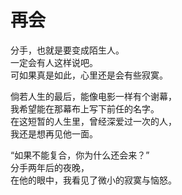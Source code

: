 # 再会

分手，也就是要变成陌生人。\
一定会有人这样说吧。\
可如果真是如此，心里还是会有些寂寞。

倘若人生的最后，能像电影一样有个谢幕，\
我希望能在那幕布上写下前任的名字。\
在这短暂的人生里，曾经深爱过一次的人，\
我还是想再见他一面。

“如果不能复合，你为什么还会来？”\
分手两年后的夜晚，\
在他的眼中，我看见了微小的寂寞与恼怒。
















